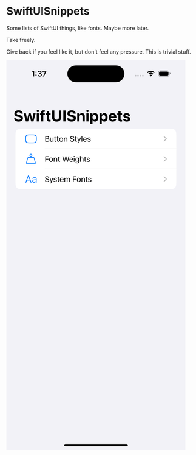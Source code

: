 # SwiftUISnippets
Some lists of SwiftUI things, like fonts. Maybe more later.

Take freely.

Give back if you feel like it, but don't feel any pressure. This is trivial stuff.

![simulator_screenshot_4D4D3AF7-C926-49B8-8696-E7A7F444A3C1](./assets/simulator_screenshot_4D4D3AF7-C926-49B8-8696-E7A7F444A3C1.png)

